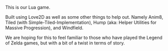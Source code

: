 This is our Lua game.

Built using Love2D as well as some other things to help out. Namely Anim8, Tiled (with Simple-Tiled-Implementation), Hump (aka: Helper Utilities for Massive Progression), and Windfield.

We are hoping for this to feel familiar to those who have played the Legend of Zelda games, but with a bit of a twist in terms of story.
